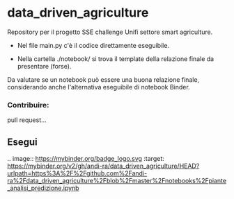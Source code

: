 # data_driven_agriculture
Repository per il progetto SSE challenge Unifi settore smart agriculture. 
* Nel file main.py c'è il codice direttamente eseguibile. 

*  Nella cartella ./notebook/ si trova il template della relazione finale da presentare (forse).

Da valutare se un notebook può essere una buona relazione finale, considerando anche l'alternativa eseguibile di notebook Binder.

### Contribuire: 
pull request...

## Esegui
.. image:: https://mybinder.org/badge_logo.svg
 :target: https://mybinder.org/v2/gh/andi-ra/data_driven_agriculture/HEAD?urlpath=https%3A%2F%2Fgithub.com%2Fandi-ra%2Fdata_driven_agriculture%2Fblob%2Fmaster%2Fnotebooks%2Fpiante_analisi_predizione.ipynb

